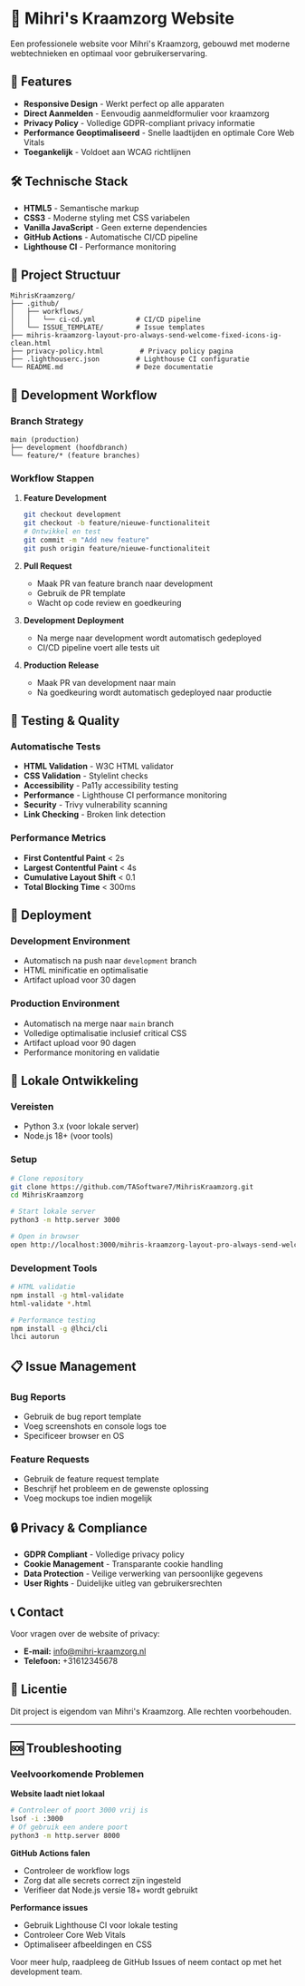 # 🌸 Mihri's Kraamzorg Website

Een professionele website voor Mihri's Kraamzorg, gebouwd met moderne webtechnieken en optimaal voor gebruikerservaring.

## 🚀 Features

- **Responsive Design** - Werkt perfect op alle apparaten
- **Direct Aanmelden** - Eenvoudig aanmeldformulier voor kraamzorg
- **Privacy Policy** - Volledige GDPR-compliant privacy informatie
- **Performance Geoptimaliseerd** - Snelle laadtijden en optimale Core Web Vitals
- **Toegankelijk** - Voldoet aan WCAG richtlijnen

## 🛠️ Technische Stack

- **HTML5** - Semantische markup
- **CSS3** - Moderne styling met CSS variabelen
- **Vanilla JavaScript** - Geen externe dependencies
- **GitHub Actions** - Automatische CI/CD pipeline
- **Lighthouse CI** - Performance monitoring

## 📁 Project Structuur

```
MihrisKraamzorg/
├── .github/
│   ├── workflows/
│   │   └── ci-cd.yml          # CI/CD pipeline
│   └── ISSUE_TEMPLATE/        # Issue templates
├── mihris-kraamzorg-layout-pro-always-send-welcome-fixed-icons-ig-clean.html
├── privacy-policy.html         # Privacy policy pagina
├── .lighthouserc.json         # Lighthouse CI configuratie
└── README.md                  # Deze documentatie
```

## 🔄 Development Workflow

### Branch Strategy
```
main (production)
├── development (hoofdbranch)
└── feature/* (feature branches)
```

### Workflow Stappen
1. **Feature Development**
   ```bash
   git checkout development
   git checkout -b feature/nieuwe-functionaliteit
   # Ontwikkel en test
   git commit -m "Add new feature"
   git push origin feature/nieuwe-functionaliteit
   ```

2. **Pull Request**
   - Maak PR van feature branch naar development
   - Gebruik de PR template
   - Wacht op code review en goedkeuring

3. **Development Deployment**
   - Na merge naar development wordt automatisch gedeployed
   - CI/CD pipeline voert alle tests uit

4. **Production Release**
   - Maak PR van development naar main
   - Na goedkeuring wordt automatisch gedeployed naar productie

## 🧪 Testing & Quality

### Automatische Tests
- **HTML Validation** - W3C HTML validator
- **CSS Validation** - Stylelint checks
- **Accessibility** - Pa11y accessibility testing
- **Performance** - Lighthouse CI performance monitoring
- **Security** - Trivy vulnerability scanning
- **Link Checking** - Broken link detection

### Performance Metrics
- **First Contentful Paint** < 2s
- **Largest Contentful Paint** < 4s
- **Cumulative Layout Shift** < 0.1
- **Total Blocking Time** < 300ms

## 🚀 Deployment

### Development Environment
- Automatisch na push naar `development` branch
- HTML minificatie en optimalisatie
- Artifact upload voor 30 dagen

### Production Environment
- Automatisch na merge naar `main` branch
- Volledige optimalisatie inclusief critical CSS
- Artifact upload voor 90 dagen
- Performance monitoring en validatie

## 🔧 Lokale Ontwikkeling

### Vereisten
- Python 3.x (voor lokale server)
- Node.js 18+ (voor tools)

### Setup
```bash
# Clone repository
git clone https://github.com/TASoftware7/MihrisKraamzorg.git
cd MihrisKraamzorg

# Start lokale server
python3 -m http.server 3000

# Open in browser
open http://localhost:3000/mihris-kraamzorg-layout-pro-always-send-welcome-fixed-icons-ig-clean.html
```

### Development Tools
```bash
# HTML validatie
npm install -g html-validate
html-validate *.html

# Performance testing
npm install -g @lhci/cli
lhci autorun
```

## 📋 Issue Management

### Bug Reports
- Gebruik de bug report template
- Voeg screenshots en console logs toe
- Specificeer browser en OS

### Feature Requests
- Gebruik de feature request template
- Beschrijf het probleem en de gewenste oplossing
- Voeg mockups toe indien mogelijk

## 🔒 Privacy & Compliance

- **GDPR Compliant** - Volledige privacy policy
- **Cookie Management** - Transparante cookie handling
- **Data Protection** - Veilige verwerking van persoonlijke gegevens
- **User Rights** - Duidelijke uitleg van gebruikersrechten

## 📞 Contact

Voor vragen over de website of privacy:
- **E-mail:** info@mihri-kraamzorg.nl
- **Telefoon:** +31612345678

## 📄 Licentie

Dit project is eigendom van Mihri's Kraamzorg. Alle rechten voorbehouden.

---

## 🆘 Troubleshooting

### Veelvoorkomende Problemen

**Website laadt niet lokaal**
```bash
# Controleer of poort 3000 vrij is
lsof -i :3000
# Of gebruik een andere poort
python3 -m http.server 8000
```

**GitHub Actions falen**
- Controleer de workflow logs
- Zorg dat alle secrets correct zijn ingesteld
- Verifieer dat Node.js versie 18+ wordt gebruikt

**Performance issues**
- Gebruik Lighthouse CI voor lokale testing
- Controleer Core Web Vitals
- Optimaliseer afbeeldingen en CSS

Voor meer hulp, raadpleeg de GitHub Issues of neem contact op met het development team.
